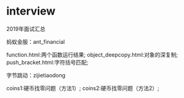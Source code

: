 # interview
2019年面试汇总

蚂蚁金服：ant_financial

function.html:两个函数运行结果;
object_deepcopy.html:对象的深复制;
push_bracket.html:字符括号匹配;

字节跳动：zijietiaodong

coins1:硬币找零问题（方法1）;
coins2:硬币找零问题（方法2）;
